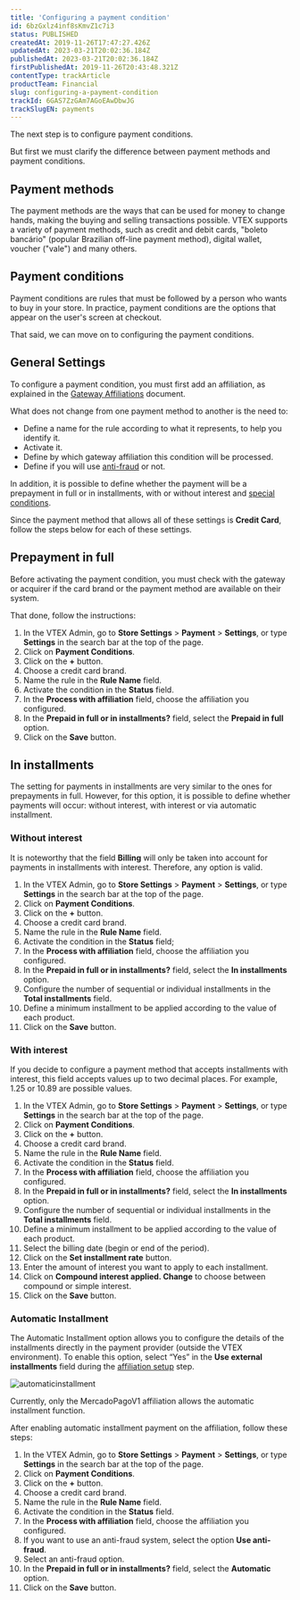 ```yaml
---
title: 'Configuring a payment condition'
id: 6bzGxlz4inf8sKmvZ1c7i3
status: PUBLISHED
createdAt: 2019-11-26T17:47:27.426Z
updatedAt: 2023-03-21T20:02:36.184Z
publishedAt: 2023-03-21T20:02:36.184Z
firstPublishedAt: 2019-11-26T20:43:48.321Z
contentType: trackArticle
productTeam: Financial
slug: configuring-a-payment-condition
trackId: 6GAS7ZzGAm7AGoEAwDbwJG
trackSlugEN: payments
---
```


The next step is to configure payment conditions.

But first we must clarify the difference between payment methods and payment conditions.

## Payment methods
The payment methods are the ways that can be used for money to change hands, making  the buying and selling transactions possible. VTEX supports a variety of payment methods, such as credit and debit cards, "boleto bancário" (popular Brazilian off-line payment method), digital wallet, voucher ("vale") and many others.

## Payment conditions
Payment conditions are rules that must be followed by a person who wants to buy in your store. In practice, payment conditions are the options that appear on the user's screen at checkout.

That said, we can move on to configuring the payment conditions.

## General Settings
To configure a payment condition, you must first add an affiliation, as explained in the [Gateway Affiliations](https://help.vtex.com/en/tutorial/registering-gateway-affiliations--tutorials_444) document.

What does not change from one payment method to another is the need to:
- Define a name for the rule according to what it represents, to help you identify it.
- Activate it.
- Define by which gateway affiliation this condition will be processed.
- Define if you will use [anti-fraud](https://help.vtex.com/en/tutorial/how-to-configure-the-anti-fraud--tutorials_446) or not.

In addition, it is possible to define whether the payment will be a prepayment in full or in installments, with or without interest and [special conditions](https://help.vtex.com/en/tutorial/condicoes-especiais--tutorials_456?locale=en "special conditions").

Since the payment method that allows all of these settings is **Credit Card**, follow the steps below for each of these settings.

## Prepayment in full

Before activating the payment condition, you must check with the gateway or acquirer if the card brand or the payment method are available on their system.

That done, follow the instructions:

1. In the VTEX Admin, go to **Store Settings** > **Payment** > **Settings**, or type **Settings** in the search bar at the top of the page.
2. Click on **Payment Conditions**.
3. Click on the **+** button.
4. Choose a credit card brand.
5. Name the rule in the **Rule Name** field.
6. Activate the condition in the **Status** field.
7. In the **Process with affiliation** field, choose the affiliation you configured.
8. In the **Prepaid in full or in installments?** field, select the **Prepaid in full** option.
9. Click on the **Save** button.

## In installments

The setting for payments in installments are very similar to the ones for prepayments in full. However, for this option, it is possible to define whether payments will occur: without interest, with interest or via automatic installment.

### Without interest

It is noteworthy that the field **Billing** will only be taken into account for payments in installments with interest. Therefore, any option is valid.

1. In the VTEX Admin, go to **Store Settings** > **Payment** > **Settings**, or type **Settings** in the search bar at the top of the page.
2. Click on **Payment Conditions**.
3. Click on the **+** button.
4. Choose a credit card brand.
5. Name the rule in the **Rule Name** field.
6. Activate the condition in the **Status** field;
7. In the **Process with affiliation** field, choose the affiliation you configured.
8. In the **Prepaid in full or in installments?** field, select the **In installments** option.
9. Configure the number of sequential or individual installments in the **Total installments** field.
10. Define a minimum installment to be applied according to the value of each product.
11. Click on the **Save** button.

### With interest 

If you decide to configure a payment method that accepts installments with interest, this field accepts values up to two decimal places. For example, 1.25 or 10.89 are possible values.

1. In the VTEX Admin, go to **Store Settings** > **Payment** > **Settings**, or type **Settings** in the search bar at the top of the page.
2. Click on **Payment Conditions**.
3. Click on the **+** button.
4. Choose a credit card brand.
5. Name the rule in the **Rule Name** field.
6. Activate the condition in the **Status** field.
7. In the **Process with affiliation** field, choose the affiliation you configured.
8. In the **Prepaid in full or in installments?** field, select the **In installments** option.
9. Configure the number of sequential or individual installments in the **Total installments** field.
10. Define a minimum installment to be applied according to the value of each product.
11. Select the billing date (begin or end of the period).
12. Click on the **Set installment rate** button.
13. Enter the amount of interest you want to apply to each installment.
14. Click on **Compound interest applied. Change** to choose between compound or simple interest.
15. Click on the **Save** button.

### Automatic Installment
The Automatic Installment option allows you to configure the details of the installments directly in the payment provider (outside the VTEX environment).
To enable this option, select “Yes” in the **Use external installments** field during the [affiliation setup](https://help.vtex.com/en/tutorial/afiliacoes-de-gateway--tutorials_444) step.

![automaticinstallment](//images.ctfassets.net/alneenqid6w5/3ErHSFlSGyUwbLzJWaUlXw/965203e926177f608618ed0048411de6/parcelamentoautomaticous.JPG)

<div class="alert alert-warning">
  Currently, only the MercadoPagoV1 affiliation allows the automatic installment function.
</div>

After enabling automatic installment payment on the affiliation, follow these steps:

1. In the VTEX Admin, go to **Store Settings** > **Payment** > **Settings**, or type **Settings** in the search bar at the top of the page.
2. Click on **Payment Conditions**.
3. Click on the **+** button.
4. Choose a credit card brand.
5. Name the rule in the **Rule Name** field.
6. Activate the condition in the **Status** field.
7. In the **Process with affiliation** field, choose the affiliation you configured.
8. If you want to use an anti-fraud system, select the option **Use anti-fraud**.
9. Select an anti-fraud option. 
10. In the **Prepaid in full or in installments?** field, select the **Automatic** option.
11. Click on the **Save** button.

